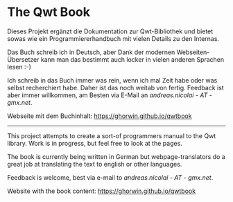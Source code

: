 # The Qwt Book

Dieses Projekt ergänzt die Dokumentation zur Qwt-Bibliothek und bietet sowas wie ein Programmiererhandbuch mit vielen
Details zu den Internas.

Das Buch schreib ich in Deutsch, aber Dank der modernen Webseiten-Übersetzer kann man das bestimmt auch locker in
vielen anderen Sprachen lesen :-)

Ich schreib in das Buch immer was rein, wenn ich mal Zeit habe oder was selbst recherchiert habe. Daher ist das noch
weitab von fertig. Feedback ist aber immer willkommen, am Besten via E-Mail an _andreas.nicolai - AT - gmx.net_.


Webseite mit dem Buchinhalt:  https://ghorwin.github.io/qwtbook


----

This project attempts to create a sort-of programmers manual to the Qwt library. Work is in progress, but feel free to look at the pages.

The book is currently being written in German but webpage-translators do a great job at translating the text to english or other languages.

Feedback is welcome, best via e-mail to _andreas.nicolai - AT - gmx.net_.


Website with the book content:  https://ghorwin.github.io/qwtbook

